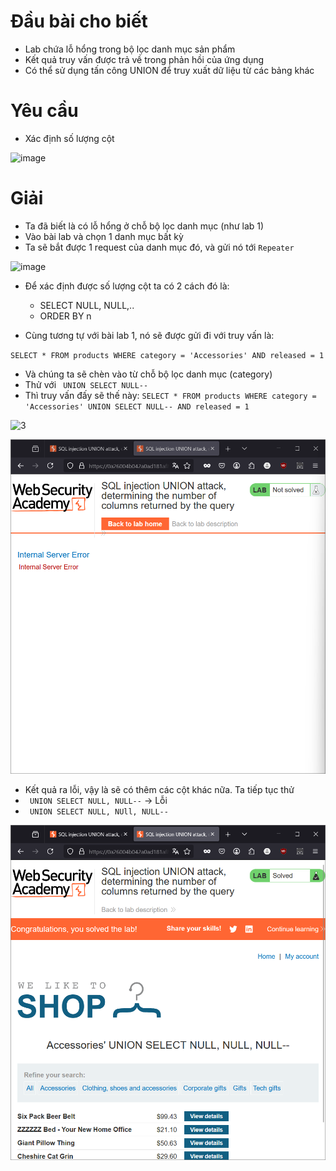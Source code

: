 # Đầu bài cho biết
- Lab chứa lỗ hổng trong bộ lọc danh mục sản phẩm
- Kết quả truy vấn được trả về trong phản hồi của ứng dụng
- Có thể sử dụng tấn công UNION để truy xuất dữ liệu từ các bảng khác

# Yêu cầu
- Xác định số lượng cột

![image](https://github.com/toanvunee/Training-KCSC/blob/ea9c06923d3adabc19935d476bb4e3b890831b8e/Task-1/PortSwigger/img/lab3/1.png)


# Giải

- Ta đã biết là có lỗ hổng ở chỗ bộ lọc danh mục (như lab 1)
- Vào bài lab và chọn 1 danh mục bất kỳ
- Ta sẽ bắt được 1 request của danh mục đó, và gửi nó tới `Repeater`

![image](https://github.com/toanvunee/Training-KCSC/blob/main/Task-1/PortSwigger/img/lab3/2.png)

- Để xác định được số lượng cột ta có 2 cách đó là:
  + SELECT NULL, NULL,..
  + ORDER BY n

- Cùng tương tự với bài lab 1, nó sẽ được gửi đi với truy vấn là:

`SELECT * FROM products WHERE category = 'Accessories' AND released = 1`

- Và chúng ta sẽ chèn vào từ chỗ bộ lọc danh mục (category)
- Thử với ` UNION SELECT NULL--`
- Thì truy vấn đấy sẽ thế này: `SELECT * FROM products WHERE category = 'Accessories' UNION SELECT NULL-- AND released = 1`

![3](https://github.com/toanvunee/Training-KCSC/blob/main/Task-1/PortSwigger/img/lab3/3.png)

![4](img/lab3/4.png)

- Kết quả ra lỗi, vậy là sẽ có thêm các cột khác nữa. Ta tiếp tục thử
- ` UNION SELECT NULL, NULL--` -> Lỗi
- ` UNION SELECT NULL, NUll, NULL--`

![5](img/lab3/5.png)

